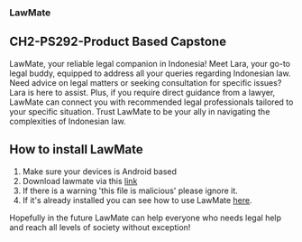 ### LawMate
## CH2-PS292-Product Based Capstone

LawMate, your reliable legal companion in Indonesia! Meet Lara, your go-to legal buddy, equipped to address all your queries regarding Indonesian law. Need advice on legal matters or seeking consultation for specific issues? Lara is here to assist. Plus, if you require direct guidance from a lawyer, LawMate can connect you with recommended legal professionals tailored to your specific situation. Trust LawMate to be your ally in navigating the complexities of Indonesian law.


## How to install LawMate

1. Make sure your devices is Android based
2. Download lawmate via this [link](https://drive.google.com/file/d/1vxqRWbVYHdKv4WBNmQOuzrWBKMPEgdr5/view?usp=drivesdk)
3. If there is a warning 'this file is malicious' please ignore it.
4. If it's already installed you can see how to use LawMate [here](https://drive.google.com/file/d/1J-JvuSB4-DJYfn3yQ9Il2LjkFfT_RbbH/view?usp=drive_link).

Hopefully in the future LawMate can help everyone who needs legal help and reach all levels of society without exception!

